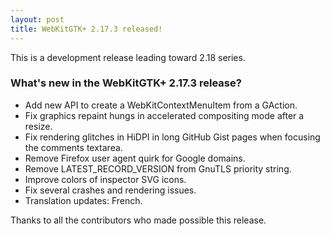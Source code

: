 ```yaml
---
layout: post
title: WebKitGTK+ 2.17.3 released!
---
```


This is a development release leading toward 2.18 series.

### What's new in the WebKitGTK+ 2.17.3 release?

 - Add new API to create a WebKitContextMenuItem from a GAction.
 - Fix graphics repaint hungs in accelerated compositing mode after a resize.
 - Fix rendering glitches in HiDPI in long GitHub Gist pages when focusing the comments textarea.
 - Remove Firefox user agent quirk for Google domains.
 - Remove LATEST_RECORD_VERSION from GnuTLS priority string.
 - Improve colors of inspector SVG icons.
 - Fix several crashes and rendering issues.
 - Translation updates: French.

Thanks to all the contributors who made possible this release.
